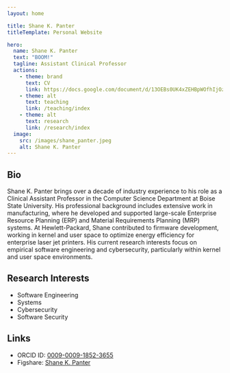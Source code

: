```yaml
---
layout: home

title: Shane K. Panter
titleTemplate: Personal Website

hero:
  name: Shane K. Panter
  text: "BOOM!"
  tagline: Assistant Clinical Professor
  actions:
    - theme: brand
      text: CV
      link: https://docs.google.com/document/d/13OEBs0UK4xZEHBpWOfhIjOzPBn9ocpYrtajHZHN7zpw/edit?usp=sharing
    - theme: alt
      text: teaching
      link: /teaching/index
    - theme: alt
      text: research
      link: /research/index
  image:
    src: /images/shane_panter.jpeg
    alt: Shane K. Panter
---
```


<style>
:root {
  --vp-home-hero-name-color: transparent;
  --vp-home-hero-name-background: -webkit-linear-gradient(120deg, #bd34fe 30%, #41d1ff);

  --vp-home-hero-image-background-image: linear-gradient(-45deg, #bd34fe 50%, #47caff 50%);
  --vp-home-hero-image-filter: blur(44px);
}

@media (min-width: 640px) {
  :root {
    --vp-home-hero-image-filter: blur(56px);
  }
}

@media (min-width: 960px) {
  :root {
    --vp-home-hero-image-filter: blur(68px);
  }
}
</style>

## Bio

Shane K. Panter brings over a decade of industry experience to his role as a
Clinical Assistant Professor in the Computer Science Department at Boise State
University. His professional background includes extensive work in
manufacturing, where he developed and supported large-scale Enterprise Resource
Planning (ERP) and Material Requirements Planning (MRP) systems. At
Hewlett-Packard, Shane contributed to firmware development, working in
kernel and user space to optimize energy efficiency for enterprise laser jet
printers. His current research interests focus on empirical software
engineering and cybersecurity, particularly within kernel and user space
environments.

## Research Interests

- Software Engineering
- Systems
- Cybersecurity
- Software Security

## Links

- ORCID ID: [0009-0009-1852-3655](https://orcid.org/0009-0009-1852-3655)
- Figshare: [Shane K. Panter](https://figshare.com/authors/Shane_Panter/18157354)